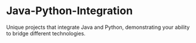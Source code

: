 # Java-Python-Integration
Unique projects that integrate Java and Python, demonstrating your ability to bridge different technologies.
